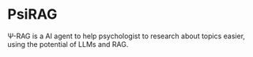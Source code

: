 # PsiRAG
Ψ-RAG is a AI agent to help psychologist to research about topics easier, using the potential of LLMs and RAG.
